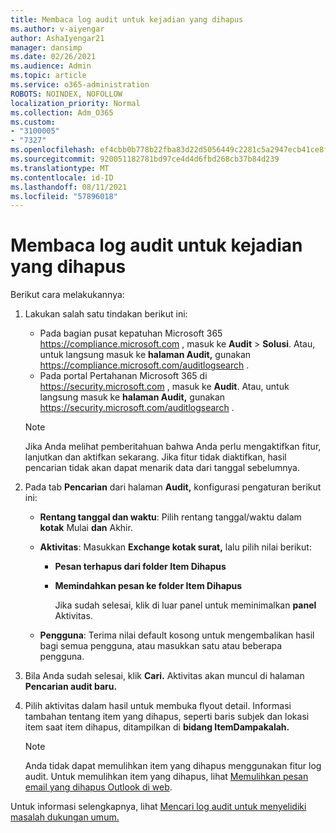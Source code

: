 ```yaml
---
title: Membaca log audit untuk kejadian yang dihapus
ms.author: v-aiyengar
author: AshaIyengar21
manager: dansimp
ms.date: 02/26/2021
ms.audience: Admin
ms.topic: article
ms.service: o365-administration
ROBOTS: NOINDEX, NOFOLLOW
localization_priority: Normal
ms.collection: Adm_O365
ms.custom:
- "3100005"
- "7327"
ms.openlocfilehash: ef4cbb0b778b22fba83d22d5056449c2281c5a2947ecb41ce8f808a4d1132426
ms.sourcegitcommit: 920051182781bd97ce4d4d6fbd268cb37b84d239
ms.translationtype: MT
ms.contentlocale: id-ID
ms.lasthandoff: 08/11/2021
ms.locfileid: "57896018"
---
```

# <a name="read-the-audit-logs-for-deleted-events"></a>Membaca log audit untuk kejadian yang dihapus

Berikut cara melakukannya:

1. Lakukan salah satu tindakan berikut ini:
   - Pada bagian pusat kepatuhan Microsoft 365 <https://compliance.microsoft.com> , masuk ke **Audit** \> **Solusi**. Atau, untuk langsung masuk ke **halaman Audit,** gunakan <https://compliance.microsoft.com/auditlogsearch> .
   - Pada portal Pertahanan Microsoft 365 di <https://security.microsoft.com> , masuk ke **Audit**. Atau, untuk langsung masuk ke **halaman Audit,** gunakan <https://security.microsoft.com/auditlogsearch> .

    > [!NOTE]
    > Jika Anda melihat pemberitahuan bahwa Anda perlu mengaktifkan fitur, lanjutkan dan aktifkan sekarang. Jika fitur tidak diaktifkan, hasil pencarian tidak akan dapat menarik data dari tanggal sebelumnya.

2. Pada tab **Pencarian** dari halaman **Audit,** konfigurasi pengaturan berikut ini:
   - **Rentang tanggal dan waktu**: Pilih rentang tanggal/waktu dalam **kotak** Mulai **dan** Akhir.
   - **Aktivitas**: Masukkan **Exchange kotak surat,** lalu pilih nilai berikut:
     - **Pesan terhapus dari folder Item Dihapus**
     - **Memindahkan pesan ke folder Item Dihapus**

       Jika sudah selesai, klik di luar panel untuk meminimalkan **panel** Aktivitas.

   - **Pengguna**: Terima nilai default kosong untuk mengembalikan hasil bagi semua pengguna, atau masukkan satu atau beberapa pengguna.

3. Bila Anda sudah selesai, klik **Cari.** Aktivitas akan muncul di halaman **Pencarian audit baru.**

4. Pilih aktivitas dalam hasil untuk membuka flyout detail. Informasi tambahan tentang item yang dihapus, seperti baris subjek dan lokasi item saat item dihapus, ditampilkan di **bidang ItemDampakalah.**

   > [!NOTE]
   > Anda tidak dapat memulihkan item yang dihapus menggunakan fitur log audit. Untuk memulihkan item yang dihapus, lihat [Memulihkan pesan email yang dihapus Outlook di web](https://support.microsoft.com/office/recover-deleted-email-messages-in-outlook-on-the-web-a8ca78ac-4721-4066-95dd-571842e9fb11).

Untuk informasi selengkapnya, lihat [Mencari log audit untuk menyelidiki masalah dukungan umum.](https://docs.microsoft.com/microsoft-365/compliance/auditing-troubleshooting-scenarios)
